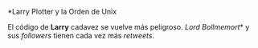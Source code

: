 *Larry Plotter y la Orden de Unix

El código de **Larry** cadavez se vuelve más peligroso.
*Lord Bollmemort** y sus *followers* tienen cada vez más *retweets*.